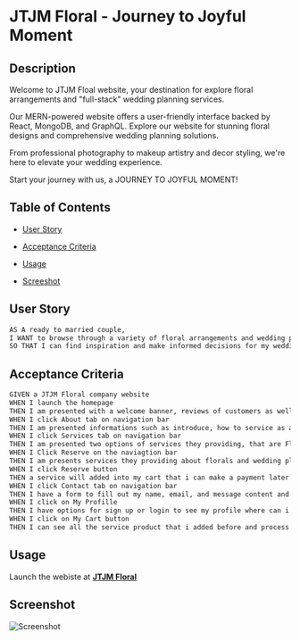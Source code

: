 # JTJM Floral - Journey to Joyful Moment

## Description
Welcome to JTJM Floal website, your destination for explore floral arrangements and "full-stack" wedding planning services. 

Our MERN-powered website offers a user-friendly interface backed by React, MongoDB, and GraphQL. Explore our website for stunning floral designs and comprehensive wedding planning solutions.

From professional photography to makeup artistry and decor styling, we're here to elevate your wedding experience. 

Start your journey with us, a JOURNEY TO JOYFUL MOMENT! 

## Table of Contents

- [User Story](#user-story)

- [Acceptance Criteria](#acceptance-criteria)

- [Usage](#usage)

- [Screeshot](#screenshot)


## User Story

```md
AS A ready to married couple,
I WANT to browse through a variety of floral arrangements and wedding planning services
SO THAT I can find inspiration and make informed decisions for my wedding day
```


## Acceptance Criteria

```md
GIVEN a JTJM Floral company website
WHEN I launch the homepage
THEN I am presented with a welcome banner, reviews of customers as well as links to company's social media pages
WHEN I click About tab on navigation bar
THEN I am presented informations such as introduce, how to service as a customer of the company
WHEN I click Services tab on navigation bar
THEN I am presented two options of services they providing, that are Florals and Wedding Planner
WHEN I Click Reserve on the naviagtion bar
THEN I am presents services they providing about florals and wedding planner with a deposit fee that i will pay to start a service
WHEN I click Reserve button
THEN a service will added into my cart that i can make a payment later
WHEN I click Contact tab on navigation bar
THEN I have a form to fill out my name, email, and message content and send them a message that they can contact me back for consultance.
WHEN I click on My Profille
THEN I have options for sign up or login to see my profile where can i recieve promotion, discount coupons,..
WHEN I click on My Cart button
THEN I can see all the service product that i added before and process the payment.
```

## Usage

Launch the webiste at  **[JTJM Floral](https://jtjm-floral.onrender.com/)**

## Screenshot

![Screenshot](./jtjm-floral/client/src/asset/screenshot.gif)